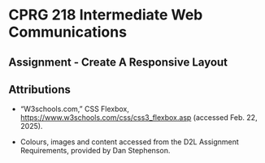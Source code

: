 # CPRG 218 Intermediate Web Communications
## Assignment - Create A Responsive Layout

## Attributions

- “W3schools.com,” CSS Flexbox, https://www.w3schools.com/css/css3_flexbox.asp (accessed Feb. 22, 2025). 

- Colours, images and content accessed from the D2L Assignment Requirements, provided by Dan Stephenson. 

